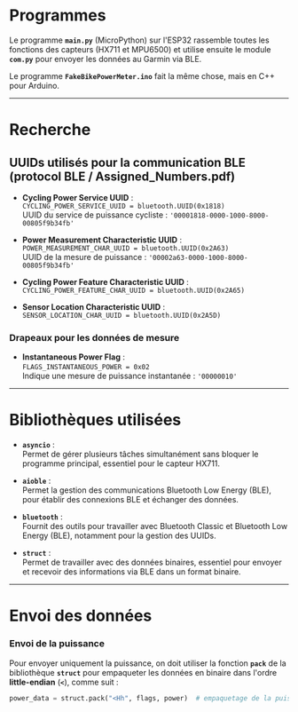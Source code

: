 # Programmes

Le programme **`main.py`** (MicroPython) sur l'ESP32 rassemble toutes les fonctions des capteurs (HX711 et MPU6500) et utilise ensuite le module **`com.py`** pour envoyer les données au Garmin via BLE.

Le programme **`FakeBikePowerMeter.ino`** fait la même chose, mais en C++ pour Arduino.

---

# Recherche

## UUIDs utilisés pour la communication BLE (protocol BLE / Assigned_Numbers.pdf)

- **Cycling Power Service UUID** :  
  `CYCLING_POWER_SERVICE_UUID = bluetooth.UUID(0x1818)`  
  UUID du service de puissance cycliste : `'00001818-0000-1000-8000-00805f9b34fb'`

- **Power Measurement Characteristic UUID** :  
  `POWER_MEASUREMENT_CHAR_UUID = bluetooth.UUID(0x2A63)`  
  UUID de la mesure de puissance : `'00002a63-0000-1000-8000-00805f9b34fb'`

- **Cycling Power Feature Characteristic UUID** :  
  `CYCLING_POWER_FEATURE_CHAR_UUID = bluetooth.UUID(0x2A65)`

- **Sensor Location Characteristic UUID** :  
  `SENSOR_LOCATION_CHAR_UUID = bluetooth.UUID(0x2A5D)`

### Drapeaux pour les données de mesure

- **Instantaneous Power Flag** :  
  `FLAGS_INSTANTANEOUS_POWER = 0x02`  
  Indique une mesure de puissance instantanée : `'00000010'`

---

# Bibliothèques utilisées

- **`asyncio`** :  
  Permet de gérer plusieurs tâches simultanément sans bloquer le programme principal, essentiel pour le capteur HX711.

- **`aioble`** :  
  Permet la gestion des communications Bluetooth Low Energy (BLE), pour établir des connexions BLE et échanger des données.

- **`bluetooth`** :  
  Fournit des outils pour travailler avec Bluetooth Classic et Bluetooth Low Energy (BLE), notamment pour la gestion des UUIDs.

- **`struct`** :  
  Permet de travailler avec des données binaires, essentiel pour envoyer et recevoir des informations via BLE dans un format binaire.

---

# Envoi des données

### Envoi de la puissance

Pour envoyer uniquement la puissance, on doit utiliser la fonction **`pack`** de la bibliothèque **`struct`** pour empaqueter les données en binaire dans l'ordre **little-endian** (**`<`**), comme suit :
```python
power_data = struct.pack("<Hh", flags, power)  # empaquetage de la puissance

